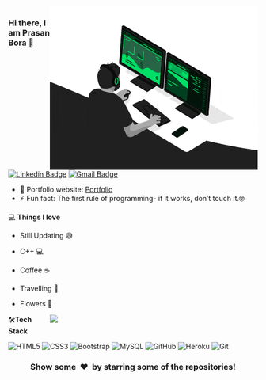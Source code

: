 <img align="right" src="https://github.com/PrasanBora/PrasanBora/blob/main/developer.gif" alt="Coder GIF" width="420" height="330">



### Hi there, I am Prasan Bora 👋
[![Linkedin Badge](https://img.shields.io/badge/-PrasanBora-blue?style=flat-square&logo=Linkedin&logoColor=white&link=https://www.linkedin.com/in/prasan-bora-943293184/)](https://www.linkedin.com/in/prasan-bora-943293184/)
[![Gmail Badge](https://img.shields.io/badge/-prasanbora23@gmail.com-c14438?style=flat-square&logo=Gmail&logoColor=white&link=mailto:prasanbora23@gmail.com)](mailto:prasanbora23@gmail.com) 

- 🎯 Portfolio website: [Portfolio](https://prasanbora.github.io/portfolio/)
- ⚡ Fun fact: The first rule of programming- if it works, don’t touch it.🤓

💻 **Things I love**
- Still Updating 😅
- C++ 💻
- Coffee ☕
- Travelling 🧭
- Flowers 🌼


    <a href="https://github.com/anuraghazra/github-readme-stats" title="Go to Source">
      <img align="right" width=420 height="auto" src="https://github-readme-stats.vercel.app/apiPrasanBora&show_icons=true&theme=dark&border_color=61dafb&hide_border=true&include_all_commits=true" />
    </a>
    
    
    
🛠**Tech Stack**


![HTML5](https://img.shields.io/badge/-HTML5-000000?style=flat&logo=HTML5)
![CSS3](https://img.shields.io/badge/-CSS3-000000?style=flat&logo=CSS3)
![Bootstrap](https://img.shields.io/badge/-Bootstrap-000000?style=flat&logo=bootstrap)
![MySQL](https://img.shields.io/badge/-MySQL-000000?style=flat&logo=MySQL)
![GitHub](https://img.shields.io/badge/-GitHub-000000?style=flat&logo=github&logoColor=FFFFFF)
![Heroku](https://img.shields.io/badge/-Heroku-000000?style=flat&logo=heroku)
![Git](https://img.shields.io/badge/-Git-000000?style=flat&logo=git&logoColor=F05032)

<div align="center">
    <h3 align="center">Show some &nbsp;❤️&nbsp; by starring some of the repositories!</h3>
</div>

